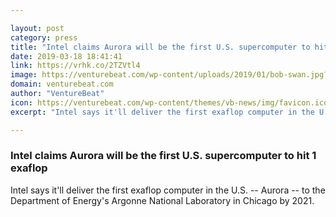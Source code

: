 ```yaml
---

layout: post
category: press
title: "Intel claims Aurora will be the first U.S. supercomputer to hit 1 exaflop"
date: 2019-03-18 18:41:41
link: https://vrhk.co/2TZVtl4
image: https://venturebeat.com/wp-content/uploads/2019/01/bob-swan.jpg?w=1200&strip=all
domain: venturebeat.com
author: "VentureBeat"
icon: https://venturebeat.com/wp-content/themes/vb-news/img/favicon.ico
excerpt: "Intel says it'll deliver the first exaflop computer in the U.S. -- Aurora -- to the Department of Energy's Argonne National Laboratory in Chicago by 2021."

---
```


### Intel claims Aurora will be the first U.S. supercomputer to hit 1 exaflop

Intel says it'll deliver the first exaflop computer in the U.S. -- Aurora -- to the Department of Energy's Argonne National Laboratory in Chicago by 2021.